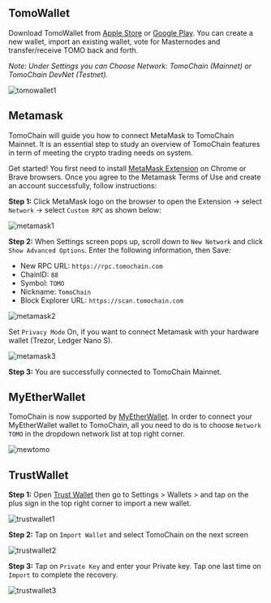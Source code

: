 ## TomoWallet

Download TomoWallet from [Apple Store](https://itunes.apple.com/vn/app/tomo-wallet/id1436476145) or [Google Play](https://play.google.com/store/apps/details?id=com.tomochain.wallet).
You can create a new wallet, import an existing wallet, vote for Masternodes and transfer/receive TOMO back and forth.

*Note: Under Settings you can Choose Network: TomoChain (Mainnet) or TomoChain DevNet (Testnet).*

![tomowallet1](/assets/tomowallet1.jpg)

## Metamask

TomoChain will guide you how to connect MetaMask to TomoChain Mainnet.
It is an essential step to study an overview of TomoChain features in term of meeting the crypto trading needs on system.

Get started! You first need to install [MetaMask Extension](https://metamask.io/) on Chrome or Brave browsers.
Once you agree to the Metamask Terms of Use and create an account successfully, follow instructions:

**Step 1:** Click MetaMask logo on the browser to open the Extension -> select `Network` -> select `Custom RPC` as shown below:

![metamask1](/assets/metamask1.jpg)

**Step 2:** When Settings screen pops up, scroll down to `New Network` and click `Show Advanced Options`.
Enter the following information, then Save:

- New RPC URL: `https://rpc.tomochain.com`
- ChainID: `88`
- Symbol: `TOMO`
- Nickname: `TomoChain`
- Block Explorer URL: `https://scan.tomochain.com`

![metamask2](/assets/metamask2.jpg)

Set `Privacy Mode` On, if you want to connect Metamask with your hardware wallet (Trezor, Ledger Nano S).

![metamask3](/assets/metamask3.jpg)

**Step 3:** You are successfully connected to TomoChain Mainnet.

## MyEtherWallet

TomoChain is now supported by [MyEtherWallet](https://www.myetherwallet.com/). 
In order to connect your MyEtherWallet wallet to TomoChain, all you need to do is to choose `Network TOMO` in the dropdown network list at top right corner.

![mewtomo](/assets/mewtomo.jpg) 

## TrustWallet

**Step 1:** Open [Trust Wallet](https://trustwallet.com/assets/tomochain) then go to Settings > Wallets > and tap on the plus sign in the top right corner to import a new wallet.

![trustwallet1](/assets/trustwallet1.jpg)

**Step 2:** Tap on `Import Wallet` and select TomoChain on the next screen

![trustwallet2](/assets/trustwallet2.jpg)

**Step 3:** Tap on `Private Key` and enter your Private key.
Tap one last time on `Import` to complete the recovery.

![trustwallet3](/assets/trustwallet3.jpg)
